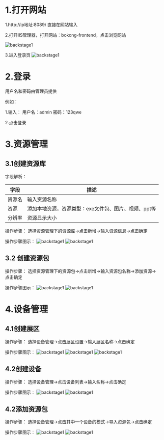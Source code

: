 # 1.打开网站
1.http://ip地址:8089/  直接在网站输入

2.打开IIS管理器，打开网站：bokong-frontend，点击浏览网站

![backstage1](https://sensingstore.oss-cn-shanghai.aliyuncs.com/Troncell/Knowledge/Docs/bokong/images/backstage/1.png)

3.进入登录页
![backstage1](https://sensingstore.oss-cn-shanghai.aliyuncs.com/Troncell/Knowledge/Docs/bokong/images/backstage/2.png)

# 2.登录
用户名和密码由管理员提供

例如：

1.输入：    用户名：admin  密码：123qwe

2.点击登录

# 3.资源管理
## 3.1创建资源库

字段解析：

| 字段  | 描述  |
|---|---|
|  资源名 |   输入资源名称 |
|资源|添加本地资源，资源类型：exe文件包、图片、视频、ppt等
|分辨率|资源显示大小|

操作步骤：
选择资源管理下的资源库→点击新增→输入资源信息→点击确定

操作步骤图示：
![backstage1](https://sensingstore.oss-cn-shanghai.aliyuncs.com/Troncell/Knowledge/Docs/bokong/images/backstage/6.png)
![backstage1](https://sensingstore.oss-cn-shanghai.aliyuncs.com/Troncell/Knowledge/Docs/bokong/images/backstage/7.png)

## 3.2 创建资源包
操作步骤：
选择资源管理下的资源包→点击新增→输入资源包名称→添加资源→点击确定

操作步骤图示：
![backstage1](https://sensingstore.oss-cn-shanghai.aliyuncs.com/Troncell/Knowledge/Docs/bokong/images/backstage/8.png)
![backstage1](https://sensingstore.oss-cn-shanghai.aliyuncs.com/Troncell/Knowledge/Docs/bokong/images/backstage/9.png)
# 4.设备管理

## 4.1创建展区

操作步骤：
选择设备管理→点击展区设置→输入展区名称→点击确定

操作步骤图示：
![backstage1](https://sensingstore.oss-cn-shanghai.aliyuncs.com/Troncell/Knowledge/Docs/bokong/images/backstage/3.png)
![backstage1](https://sensingstore.oss-cn-shanghai.aliyuncs.com/Troncell/Knowledge/Docs/bokong/images/backstage/4.png)
![backstage1](https://sensingstore.oss-cn-shanghai.aliyuncs.com/Troncell/Knowledge/Docs/bokong/images/backstage/5.png)

## 4.2创建设备
操作步骤：
选择设备管理→点击设备列表→输入名称→点击确定

操作步骤图示：
![backstage1](https://sensingstore.oss-cn-shanghai.aliyuncs.com/Troncell/Knowledge/Docs/bokong/images/backstage/10.png)
![backstage1](https://sensingstore.oss-cn-shanghai.aliyuncs.com/Troncell/Knowledge/Docs/bokong/images/backstage/11.png)

## 4.2添加资源包
操作步骤：
选择设备管理→点击其中一个设备的模式→导入资源包→点击确定

操作步骤图示：
![backstage1](https://sensingstore.oss-cn-shanghai.aliyuncs.com/Troncell/Knowledge/Docs/bokong/images/backstage/12.png)
![backstage1](https://sensingstore.oss-cn-shanghai.aliyuncs.com/Troncell/Knowledge/Docs/bokong/images/backstage/13.png)
